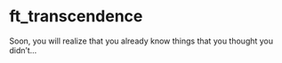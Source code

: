 # ft_transcendence
Soon, you will realize that you already know things that you thought you didn’t...
